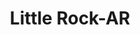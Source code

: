 ---
title: Little Rock-AR
slug: little-rock-ar
f_state:
- cms/state/arkansas.md
f_locations:
- cms/payday-loan/advance-america-2608.md
- cms/payday-loan/advance-america-2609.md
- cms/payday-loan/advance-america-2610.md
- cms/payday-loan/advance-america-2619.md
- cms/payday-loan/advance-america-2998.md
- cms/payday-loan/advance-america-2999.md
- cms/payday-loan/advance-america-3000.md
- cms/payday-loan/advance-america-3003.md
- cms/payday-loan/advance-america-3004.md
- cms/payday-loan/american-check-cashers-4227.md
- cms/payday-loan/american-check-cashers-4229.md
- cms/payday-loan/american-check-cashers-4230.md
- cms/payday-loan/arkansas-mailing-business-systems-4807.md
- cms/payday-loan/business-machine-systems-5590.md
- cms/payday-loan/business-machine-systems-5591.md
- cms/payday-loan/cash-advance-of-little-rock-6573.md
- cms/payday-loan/cash-advance-of-little-rock-6575.md
- cms/payday-loan/cash-advance-of-north-little-rock-6581.md
- cms/payday-loan/check-law-recovery-systems-inc-13763.md
- cms/payday-loan/checkalert-verification-recovery-14184.md
- cms/payday-loan/checkcare-systems-14197.md
- cms/payday-loan/deluxe-check-cashing-15753.md
- cms/payday-loan/deluxe-check-cashing-15754.md
- cms/payday-loan/e-z-check-cashing-16281.md
- cms/payday-loan/eagle-payday-advance-16452.md
- cms/payday-loan/easy-cash-pawn-jewelry-16511.md
- cms/payday-loan/easy-cash-pawn-jewelry-16512.md
- cms/payday-loan/fast-cash-17631.md
- cms/payday-loan/first-america-cash-advance-18357.md
- cms/payday-loan/first-america-cash-advance-18362.md
- cms/payday-loan/first-america-cash-advance-18363.md
- cms/payday-loan/first-america-cash-advance-18364.md
- cms/payday-loan/first-american-holding-inc-18418.md
- cms/payday-loan/its-all-about-you-19753.md
- cms/payday-loan/kwik-cash-20109.md
- cms/payday-loan/kwik-cash-20110.md
- cms/payday-loan/money-in-a-flash-net-of-arkansas-21267.md
- cms/payday-loan/money-talks-inc-21768.md
- cms/payday-loan/national-processing-company-22837.md
- cms/payday-loan/on-time-check-cashing-pymnt-23251.md
- cms/payday-loan/partners-check-services-23453.md
- cms/payday-loan/united-sttes-amer-check-casher-28225.md
- cms/payday-loan/usa-check-cashers-of-little-rock-inc-28407.md
- cms/payday-loan/usa-check-cashers-of-little-rock-inc-28408.md
- cms/payday-loan/westark-financial-consultants-28726.md
- cms/payday-loan/westark-financial-consultants-28727.md
updated-on: '2024-05-30T13:41:28.615Z'
created-on: '2024-05-30T13:41:28.615Z'
published-on: '2024-05-30T13:54:32.469Z'
f_city: Little Rock
layout: '[city].html'
tags: city
---